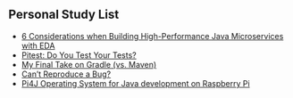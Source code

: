 ## Personal Study List
<!-- BLOG-POST-LIST:START -->
- [6 Considerations when Building High-Performance Java Microservices with EDA](https://foojay.io/today/6-considerations-when-building-high-performance-java-microservices-with-eda/)
- [Pitest: Do You Test Your Tests?](https://foojay.io/today/pitest-do-you-test-your-tests/)
- [My Final Take on Gradle &lpar;vs. Maven&rpar;](https://foojay.io/today/my-final-take-on-gradle-vs-maven/)
- [Can’t Reproduce a Bug?](https://foojay.io/today/cant-reproduce-a-bug/)
- [Pi4J Operating System for Java development on Raspberry Pi](https://foojay.io/today/pi4j-operating-system-for-java-development-on-raspberry-pi/)
<!-- BLOG-POST-LIST:END -->  
